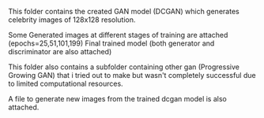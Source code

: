 This folder contains the created GAN model (DCGAN) which generates celebrity images of 128x128 resolution.

Some Generated images at different stages of training are attached (epochs=25,51,101,199)
Final trained model (both generator and discriminator are also attached)

This folder also contains a subfolder containing other gan (Progressive Growing GAN) that i tried out to make but wasn't completely successful due to limited computational resources.

A file to generate new images from the trained dcgan model is also attached.
